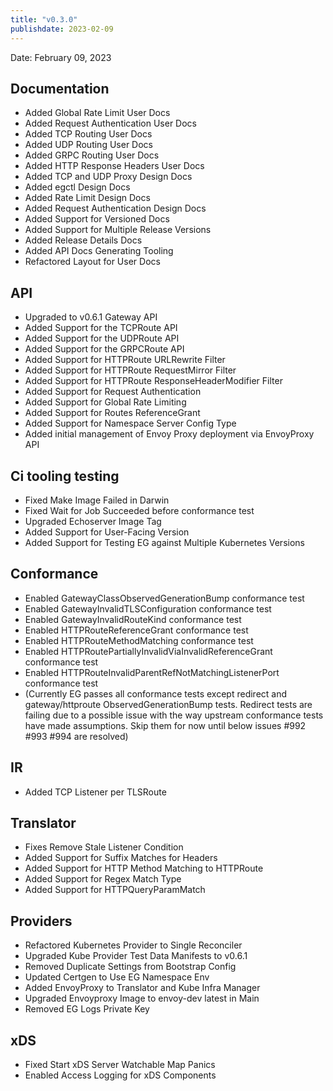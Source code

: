 ```yaml
---
title: "v0.3.0"
publishdate: 2023-02-09
---
```


Date: February 09, 2023

## Documentation
- Added Global Rate Limit User Docs
- Added Request Authentication User Docs
- Added TCP Routing User Docs
- Added UDP Routing User Docs
- Added GRPC Routing User Docs
- Added HTTP Response Headers User Docs
- Added TCP and UDP Proxy Design Docs
- Added egctl Design Docs
- Added Rate Limit Design Docs
- Added Request Authentication Design Docs
- Added Support for Versioned Docs
- Added Support for Multiple Release Versions
- Added Release Details Docs
- Added API Docs Generating Tooling
- Refactored Layout for User Docs

## API
- Upgraded to v0.6.1 Gateway API
- Added Support for the TCPRoute API
- Added Support for the UDPRoute API
- Added Support for the GRPCRoute API
- Added Support for HTTPRoute URLRewrite Filter
- Added Support for HTTPRoute RequestMirror Filter
- Added Support for HTTPRoute ResponseHeaderModifier Filter
- Added Support for Request Authentication
- Added Support for Global Rate Limiting
- Added Support for Routes ReferenceGrant
- Added Support for Namespace Server Config Type
- Added initial management of Envoy Proxy deployment via EnvoyProxy API

## Ci tooling testing
- Fixed Make Image Failed in Darwin
- Fixed Wait for Job Succeeded before conformance test
- Upgraded Echoserver Image Tag
- Added Support for User-Facing Version
- Added Support for Testing EG against Multiple Kubernetes Versions

## Conformance
- Enabled GatewayClassObservedGenerationBump conformance test
- Enabled GatewayInvalidTLSConfiguration conformance test
- Enabled GatewayInvalidRouteKind conformance test
- Enabled HTTPRouteReferenceGrant conformance test
- Enabled HTTPRouteMethodMatching conformance test
- Enabled HTTPRoutePartiallyInvalidViaInvalidReferenceGrant conformance test
- Enabled HTTPRouteInvalidParentRefNotMatchingListenerPort conformance test
- (Currently EG passes all conformance tests except redirect and gateway/httproute ObservedGenerationBump tests. Redirect tests are failing due to a possible issue with the way upstream conformance tests have made assumptions. Skip them for now until below issues #992 #993 #994 are resolved)

## IR
- Added TCP Listener per TLSRoute

## Translator
- Fixes Remove Stale Listener Condition
- Added Support for Suffix Matches for Headers
- Added Support for HTTP Method Matching to HTTPRoute
- Added Support for Regex Match Type
- Added Support for HTTPQueryParamMatch

## Providers
- Refactored Kubernetes Provider to Single Reconciler
- Upgraded Kube Provider Test Data Manifests to v0.6.1
- Removed Duplicate Settings from Bootstrap Config
- Updated Certgen to Use EG Namespace Env
- Added EnvoyProxy to Translator and Kube Infra Manager
- Upgraded Envoyproxy Image to envoy-dev latest in Main
- Removed EG Logs Private Key

## xDS
- Fixed Start xDS Server Watchable Map Panics
- Enabled Access Logging for xDS Components

